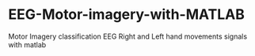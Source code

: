 # EEG-Motor-imagery-with-MATLAB
Motor Imagery classification EEG Right and Left hand movements signals with matlab
